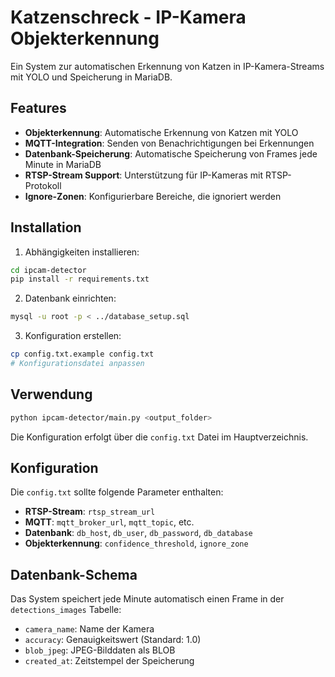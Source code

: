 # Katzenschreck - IP-Kamera Objekterkennung

Ein System zur automatischen Erkennung von Katzen in IP-Kamera-Streams mit YOLO und Speicherung in MariaDB.

## Features

- **Objekterkennung**: Automatische Erkennung von Katzen mit YOLO
- **MQTT-Integration**: Senden von Benachrichtigungen bei Erkennungen
- **Datenbank-Speicherung**: Automatische Speicherung von Frames jede Minute in MariaDB
- **RTSP-Stream Support**: Unterstützung für IP-Kameras mit RTSP-Protokoll
- **Ignore-Zonen**: Konfigurierbare Bereiche, die ignoriert werden

## Installation

1. Abhängigkeiten installieren:
```bash
cd ipcam-detector
pip install -r requirements.txt
```

2. Datenbank einrichten:
```bash
mysql -u root -p < ../database_setup.sql
```

3. Konfiguration erstellen:
```bash
cp config.txt.example config.txt
# Konfigurationsdatei anpassen
```

## Verwendung

```bash
python ipcam-detector/main.py <output_folder>
```

Die Konfiguration erfolgt über die `config.txt` Datei im Hauptverzeichnis.

## Konfiguration

Die `config.txt` sollte folgende Parameter enthalten:

- **RTSP-Stream**: `rtsp_stream_url`
- **MQTT**: `mqtt_broker_url`, `mqtt_topic`, etc.
- **Datenbank**: `db_host`, `db_user`, `db_password`, `db_database`
- **Objekterkennung**: `confidence_threshold`, `ignore_zone`

## Datenbank-Schema

Das System speichert jede Minute automatisch einen Frame in der `detections_images` Tabelle:
- `camera_name`: Name der Kamera
- `accuracy`: Genauigkeitswert (Standard: 1.0)
- `blob_jpeg`: JPEG-Bilddaten als BLOB
- `created_at`: Zeitstempel der Speicherung